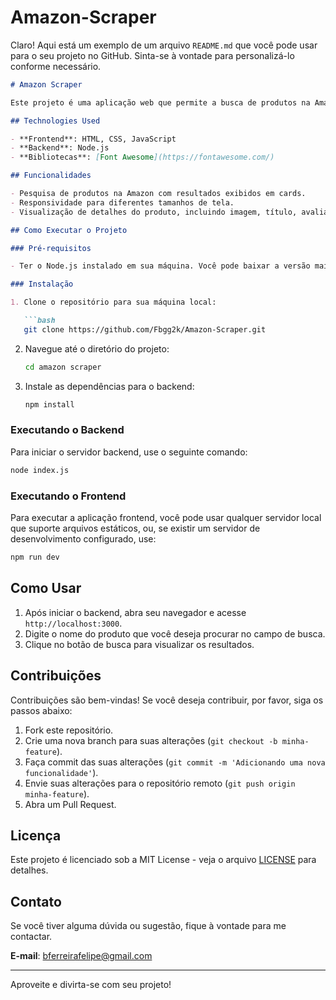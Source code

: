 # Amazon-Scraper

Claro! Aqui está um exemplo de um arquivo `README.md` que você pode usar para o seu projeto no GitHub. Sinta-se à vontade para personalizá-lo conforme necessário.

```markdown
# Amazon Scraper

Este projeto é uma aplicação web que permite a busca de produtos na Amazon. Ele foi desenvolvido utilizando JavaScript, HTML e CSS no frontend e Node.js no backend. 

## Technologies Used

- **Frontend**: HTML, CSS, JavaScript
- **Backend**: Node.js
- **Bibliotecas**: [Font Awesome](https://fontawesome.com/)

## Funcionalidades

- Pesquisa de produtos na Amazon com resultados exibidos em cards.
- Responsividade para diferentes tamanhos de tela.
- Visualização de detalhes do produto, incluindo imagem, título, avaliações e preço.

## Como Executar o Projeto

### Pré-requisitos

- Ter o Node.js instalado em sua máquina. Você pode baixar a versão mais recente do Node.js [aqui](https://nodejs.org/).

### Instalação

1. Clone o repositório para sua máquina local:

   ```bash
   git clone https://github.com/Fbgg2k/Amazon-Scraper.git
   ```

2. Navegue até o diretório do projeto:

   ```bash
   cd amazon scraper
   ```

3. Instale as dependências para o backend:

   ```bash
   npm install
   ```

### Executando o Backend

Para iniciar o servidor backend, use o seguinte comando:

```bash
node index.js
```

### Executando o Frontend

Para executar a aplicação frontend, você pode usar qualquer servidor local que suporte arquivos estáticos, ou, se existir um servidor de desenvolvimento configurado, use:

```bash
npm run dev
```

## Como Usar

1. Após iniciar o backend, abra seu navegador e acesse `http://localhost:3000`.
2. Digite o nome do produto que você deseja procurar no campo de busca.
3. Clique no botão de busca para visualizar os resultados.

## Contribuições

Contribuições são bem-vindas! Se você deseja contribuir, por favor, siga os passos abaixo:

1. Fork este repositório.
2. Crie uma nova branch para suas alterações (`git checkout -b minha-feature`).
3. Faça commit das suas alterações (`git commit -m 'Adicionando uma nova funcionalidade'`).
4. Envie suas alterações para o repositório remoto (`git push origin minha-feature`).
5. Abra um Pull Request.

## Licença

Este projeto é licenciado sob a MIT License - veja o arquivo [LICENSE](LICENSE) para detalhes.

## Contato

Se você tiver alguma dúvida ou sugestão, fique à vontade para me contactar.

**E-mail**: bferreirafelipe@gmail.com

---

Aproveite e divirta-se com seu projeto!
```
